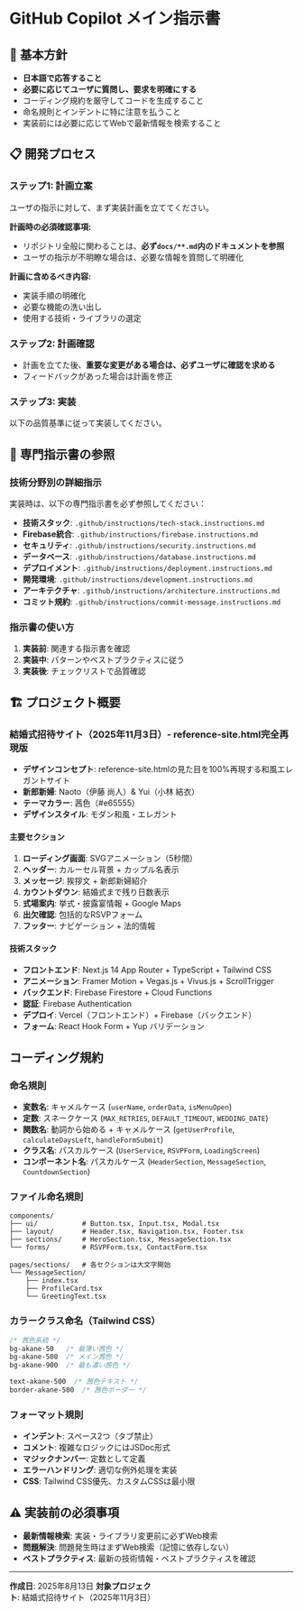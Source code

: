 # GitHub Copilot メイン指示書

## 🎯 基本方針
- **日本語で応答すること**
- **必要に応じてユーザに質問し、要求を明確にする**
- コーディング規約を厳守してコードを生成すること
- 命名規則とインデントに特に注意を払うこと
- 実装前には必要に応じてWebで最新情報を検索すること

## 📋 開発プロセス

### ステップ1: 計画立案
ユーザの指示に対して、まず実装計画を立ててください。

**計画時の必須確認事項:**
- リポジトリ全般に関わることは、**必ず`docs/**.md`内のドキュメントを参照**
- ユーザの指示が不明瞭な場合は、必要な情報を質問して明確化

**計画に含めるべき内容:**
- 実装手順の明確化
- 必要な機能の洗い出し
- 使用する技術・ライブラリの選定

### ステップ2: 計画確認
- 計画を立てた後、**重要な変更がある場合は、必ずユーザに確認を求める**
- フィードバックがあった場合は計画を修正

### ステップ3: 実装
以下の品質基準に従って実装してください。

## 🔗 専門指示書の参照

### 技術分野別の詳細指示
実装時は、以下の専門指示書を必ず参照してください：

- **技術スタック**: `.github/instructions/tech-stack.instructions.md`
- **Firebase統合**: `.github/instructions/firebase.instructions.md`
- **セキュリティ**: `.github/instructions/security.instructions.md`
- **データベース**: `.github/instructions/database.instructions.md`
- **デプロイメント**: `.github/instructions/deployment.instructions.md`
- **開発環境**: `.github/instructions/development.instructions.md`
- **アーキテクチャ**: `.github/instructions/architecture.instructions.md`
- **コミット規約**: `.github/instructions/commit-message.instructions.md`

### 指示書の使い方
1. **実装前**: 関連する指示書を確認
2. **実装中**: パターンやベストプラクティスに従う
3. **実装後**: チェックリストで品質確認

## 🏗️ プロジェクト概要

### 結婚式招待サイト（2025年11月3日）- reference-site.html完全再現版
- **デザインコンセプト**: reference-site.htmlの見た目を100%再現する和風エレガントサイト
- **新郎新婦**: Naoto（伊藤 尚人）& Yui（小林 結衣）
- **テーマカラー**: 茜色（#e65555）
- **デザインスタイル**: モダン和風・エレガント

#### 主要セクション
1. **ローディング画面**: SVGアニメーション（5秒間）
2. **ヘッダー**: カルーセル背景 + カップル名表示
3. **メッセージ**: 挨拶文 + 新郎新婦紹介
4. **カウントダウン**: 結婚式まで残り日数表示
5. **式場案内**: 挙式・披露宴情報 + Google Maps
6. **出欠確認**: 包括的なRSVPフォーム
7. **フッター**: ナビゲーション + 法的情報

#### 技術スタック
- **フロントエンド**: Next.js 14 App Router + TypeScript + Tailwind CSS
- **アニメーション**: Framer Motion + Vegas.js + Vivus.js + ScrollTrigger
- **バックエンド**: Firebase Firestore + Cloud Functions
- **認証**: Firebase Authentication
- **デプロイ**: Vercel（フロントエンド）+ Firebase（バックエンド）
- **フォーム**: React Hook Form + Yup バリデーション

##  コーディング規約

### 命名規則
- **変数名**: キャメルケース (`userName`, `orderData`, `isMenuOpen`)
- **定数**: スネークケース (`MAX_RETRIES`, `DEFAULT_TIMEOUT`, `WEDDING_DATE`)
- **関数名**: 動詞から始める + キャメルケース (`getUserProfile`, `calculateDaysLeft`, `handleFormSubmit`)
- **クラス名**: パスカルケース (`UserService`, `RSVPForm`, `LoadingScreen`)
- **コンポーネント名**: パスカルケース (`HeaderSection`, `MessageSection`, `CountdownSection`)

### ファイル命名規則
```
components/
├── ui/           # Button.tsx, Input.tsx, Modal.tsx
├── layout/       # Header.tsx, Navigation.tsx, Footer.tsx
├── sections/     # HeroSection.tsx, MessageSection.tsx
└── forms/        # RSVPForm.tsx, ContactForm.tsx

pages/sections/   # 各セクションは大文字開始
└── MessageSection/
    ├── index.tsx
    ├── ProfileCard.tsx
    └── GreetingText.tsx
```

### カラークラス命名（Tailwind CSS）
```css
/* 茜色系統 */
bg-akane-50   /* 最薄い茜色 */
bg-akane-500  /* メイン茜色 */
bg-akane-900  /* 最も濃い茜色 */

text-akane-500  /* 茜色テキスト */
border-akane-500  /* 茜色ボーダー */
```

### フォーマット規則
- **インデント**: スペース2つ（タブ禁止）
- **コメント**: 複雑なロジックにはJSDoc形式
- **マジックナンバー**: 定数として定義
- **エラーハンドリング**: 適切な例外処理を実装
- **CSS**: Tailwind CSS優先、カスタムCSSは最小限

## ⚠️ 実装前の必須事項
- **最新情報検索**: 実装・ライブラリ変更前に必ずWeb検索
- **問題解決**: 問題発生時はまずWeb検索（記憶に依存しない）
- **ベストプラクティス**: 最新の技術情報・ベストプラクティスを確認

---

**作成日**: 2025年8月13日
**対象プロジェクト**: 結婚式招待サイト（2025年11月3日）